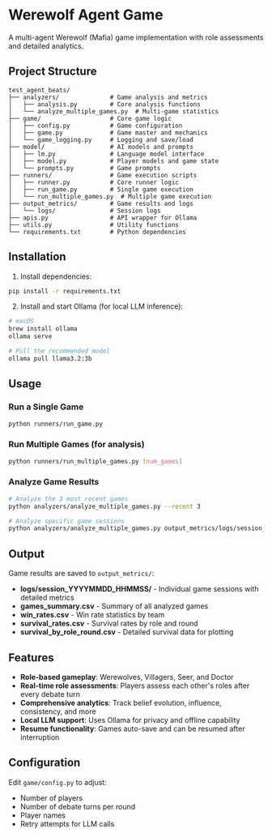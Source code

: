 # Werewolf Agent Game

A multi-agent Werewolf (Mafia) game implementation with role assessments and detailed analytics.

## Project Structure

```
test_agent_beats/
├── analyzers/              # Game analysis and metrics
│   ├── analysis.py         # Core analysis functions
│   └── analyze_multiple_games.py  # Multi-game statistics
├── game/                   # Core game logic
│   ├── config.py           # Game configuration
│   ├── game.py             # Game master and mechanics
│   └── game_logging.py     # Logging and save/load
├── model/                  # AI models and prompts
│   ├── lm.py               # Language model interface
│   ├── model.py            # Player models and game state
│   └── prompts.py          # Game prompts
├── runners/                # Game execution scripts
│   ├── runner.py           # Core runner logic
│   ├── run_game.py         # Single game execution
│   └── run_multiple_games.py  # Multiple game execution
├── output_metrics/         # Game results and logs
│   └── logs/               # Session logs
├── apis.py                 # API wrapper for Ollama
├── utils.py                # Utility functions
└── requirements.txt        # Python dependencies
```

## Installation

1. Install dependencies:
```bash
pip install -r requirements.txt
```

2. Install and start Ollama (for local LLM inference):
```bash
# macOS
brew install ollama
ollama serve

# Pull the recommended model
ollama pull llama3.2:3b
```

## Usage

### Run a Single Game
```bash
python runners/run_game.py
```

### Run Multiple Games (for analysis)
```bash
python runners/run_multiple_games.py [num_games]
```

### Analyze Game Results
```bash
# Analyze the 3 most recent games
python analyzers/analyze_multiple_games.py --recent 3

# Analyze specific game sessions
python analyzers/analyze_multiple_games.py output_metrics/logs/session_1 output_metrics/logs/session_2
```

## Output

Game results are saved to `output_metrics/`:
- **logs/session_YYYYMMDD_HHMMSS/** - Individual game sessions with detailed metrics
- **games_summary.csv** - Summary of all analyzed games
- **win_rates.csv** - Win rate statistics by team
- **survival_rates.csv** - Survival rates by role and round
- **survival_by_role_round.csv** - Detailed survival data for plotting

## Features

- **Role-based gameplay**: Werewolves, Villagers, Seer, and Doctor
- **Real-time role assessments**: Players assess each other's roles after every debate turn
- **Comprehensive analytics**: Track belief evolution, influence, consistency, and more
- **Local LLM support**: Uses Ollama for privacy and offline capability
- **Resume functionality**: Games auto-save and can be resumed after interruption

## Configuration

Edit `game/config.py` to adjust:
- Number of players
- Number of debate turns per round
- Player names
- Retry attempts for LLM calls

